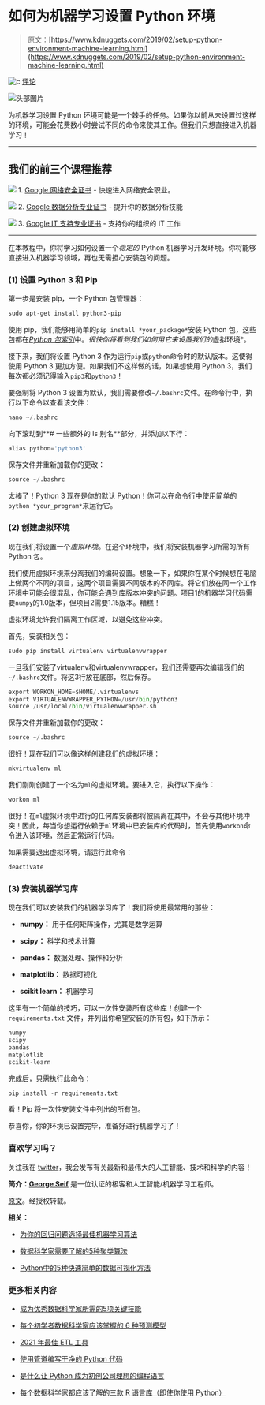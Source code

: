 # 如何为机器学习设置 Python 环境

> 原文：[https://www.kdnuggets.com/2019/02/setup-python-environment-machine-learning.html](https://www.kdnuggets.com/2019/02/setup-python-environment-machine-learning.html)

![c](../Images/3d9c022da2d331bb56691a9617b91b90.png) [评论](#comments)

![头部图片](../Images/7bae1bb29491cd1ca0909193a110506c.png)

为机器学习设置 Python 环境可能是一个棘手的任务。如果你以前从未设置过这样的环境，可能会花费数小时尝试不同的命令来使其工作。但我们只想直接进入机器学习！

* * *

## 我们的前三个课程推荐

![](../Images/0244c01ba9267c002ef39d4907e0b8fb.png) 1\. [Google 网络安全证书](https://www.kdnuggets.com/google-cybersecurity) - 快速进入网络安全职业。

![](../Images/e225c49c3c91745821c8c0368bf04711.png) 2\. [Google 数据分析专业证书](https://www.kdnuggets.com/google-data-analytics) - 提升你的数据分析技能

![](../Images/0244c01ba9267c002ef39d4907e0b8fb.png) 3\. [Google IT 支持专业证书](https://www.kdnuggets.com/google-itsupport) - 支持你的组织的 IT 工作

* * *

在本教程中，你将学习如何设置一个*稳定的* Python 机器学习开发环境。你将能够直接进入机器学习领域，再也无需担心安装包的问题。

### (1) 设置 Python 3 和 Pip

第一步是安装 pip，一个 Python 包管理器：

```py
sudo apt-get install python3-pip
```

使用 pip，我们能够用简单的`pip install *your_package*`安装 Python 包，这些包都在[*Python 包索引*](https://pypi.org/)中。*很快你将看到我们如何用它来设置我们的*虚拟环境*。

接下来，我们将设置 Python 3 作为运行`pip`或`python`命令时的默认版本。这使得使用 Python 3 更加方便。如果我们不这样做的话，如果想使用 Python 3，我们每次都必须记得输入`pip3`和`python3`！

要强制将 Python 3 设置为默认，我们需要修改`~/.bashrc`文件。在命令行中，执行以下命令以查看该文件：

```py
nano ~/.bashrc
```

向下滚动到**# 一些额外的 ls 别名**部分，并添加以下行：

```py
alias python='python3'
```

保存文件并重新加载你的更改：

```py
source ~/.bashrc
```

太棒了！Python 3 现在是你的默认 Python！你可以在命令行中使用简单的`python *your_program*`来运行它。

### (2) 创建虚拟环境

现在我们将设置一个*虚拟环境*。在这个环境中，我们将安装机器学习所需的所有 Python 包。

我们使用虚拟环境来分离我们的编码设置。想象一下，如果你在某个时候想在电脑上做两个不同的项目，这两个项目需要不同版本的不同库。将它们放在同一个工作环境中可能会很混乱，你可能会遇到库版本冲突的问题。项目1的机器学习代码需要`numpy`的1.0版本，但项目2需要1.15版本。糟糕！

虚拟环境允许我们隔离工作区域，以避免这些冲突。

首先，安装相关包：

```py
sudo pip install virtualenv virtualenvwrapper
```

一旦我们安装了virtualenv和virtualenvwrapper，我们还需要再次编辑我们的`~/.bashrc`文件。将这3行放在底部，然后保存。

```py
export WORKON_HOME=$HOME/.virtualenvs
export VIRTUALENVWRAPPER_PYTHON=/usr/bin/python3
source /usr/local/bin/virtualenvwrapper.sh
```

保存文件并重新加载你的更改：

```py
source ~/.bashrc
```

很好！现在我们可以像这样创建我们的虚拟环境：

```py
mkvirtualenv ml
```

我们刚刚创建了一个名为`ml`的虚拟环境。要进入它，执行以下操作：

```py
workon ml
```

很好！在`ml`虚拟环境中进行的任何库安装都将被隔离在其中，不会与其他环境冲突！因此，每当你想运行依赖于`ml`环境中已安装库的代码时，首先使用`workon`命令进入该环境，然后正常运行代码。

如果需要退出虚拟环境，请运行此命令：

```py
deactivate
```

### (3) 安装机器学习库

现在我们可以安装我们的机器学习库了！我们将使用最常用的那些：

+   **numpy：** 用于任何矩阵操作，尤其是数学运算

+   **scipy：** 科学和技术计算

+   **pandas：** 数据处理、操作和分析

+   **matplotlib：** 数据可视化

+   **scikit learn：** 机器学习

这里有一个简单的技巧，可以一次性安装所有这些库！创建一个 `requirements.txt` 文件，并列出你希望安装的所有包，如下所示：

```py
numpy
scipy
pandas
matplotlib
scikit-learn
```

完成后，只需执行此命令：

```py
pip install -r requirements.txt
```

看！Pip 将一次性安装文件中列出的所有包。

恭喜你，你的环境已设置完毕，准备好进行机器学习了！

### 喜欢学习吗？

关注我在 [twitter](https://twitter.com/GeorgeSeif94)，我会发布有关最新和最伟大的人工智能、技术和科学的内容！

**简介：[George Seif](https://towardsdatascience.com/@george.seif94)** 是一位认证的极客和人工智能/机器学习工程师。

[原文](https://towardsdatascience.com/how-to-setup-a-python-environment-for-machine-learning-354d6c29a264)。经授权转载。

**相关：**

+   [为你的回归问题选择最佳机器学习算法](/2018/08/selecting-best-machine-learning-algorithm-regression-problem.html)

+   [数据科学家需要了解的5种聚类算法](/2018/06/5-clustering-algorithms-data-scientists-need-know.html)

+   [Python中的5种快速简单的数据可视化方法](/2018/07/5-quick-easy-data-visualizations-python-code.html)

### 更多相关内容

+   [成为优秀数据科学家所需的5项关键技能](https://www.kdnuggets.com/2021/12/5-key-skills-needed-become-great-data-scientist.html)

+   [每个初学者数据科学家应该掌握的 6 种预测模型](https://www.kdnuggets.com/2021/12/6-predictive-models-every-beginner-data-scientist-master.html)

+   [2021 年最佳 ETL 工具](https://www.kdnuggets.com/2021/12/mozart-best-etl-tools-2021.html)

+   [使用管道编写干净的 Python 代码](https://www.kdnuggets.com/2021/12/write-clean-python-code-pipes.html)

+   [是什么让 Python 成为初创公司理想的编程语言](https://www.kdnuggets.com/2021/12/makes-python-ideal-programming-language-startups.html)

+   [每个数据科学家都应该了解的三款 R 语言库（即使你使用 Python）](https://www.kdnuggets.com/2021/12/three-r-libraries-every-data-scientist-know-even-python.html)
